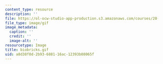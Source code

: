 ```yaml
---
content_type: resource
description: ''
file: https://ol-ocw-studio-app-production.s3.amazonaws.com/courses/20-020-introduction-to-biological-engineering-design-spring-2009/a8d38f0d2b93688116ac12393b08065f_biobricks.gif
file_type: image/gif
image_metadata:
  caption: ''
  credit: ''
  image-alt: ''
resourcetype: Image
title: biobricks.gif
uid: a8d38f0d-2b93-6881-16ac-12393b08065f
---
```

